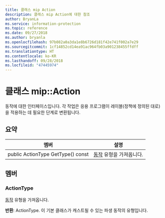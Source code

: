 ```yaml
---
title: 클래스 mip Action
description: 클래스 mip Action에 대한 참조
author: BryanLa
ms.service: information-protection
ms.topic: reference
ms.date: 09/27/2018
ms.author: bryanla
ms.openlocfilehash: 97b082a0a3da1e8b6726d181f42e741f002a7e29
ms.sourcegitcommit: 1cf14852cd14ea91ac964fb03a901238455ffdff
ms.translationtype: HT
ms.contentlocale: ko-KR
ms.lasthandoff: 09/28/2018
ms.locfileid: "47445974"
---
```

# <a name="class-mipaction"></a>클래스 mip::Action 
동작에 대한 인터페이스입니다. 각 작업은 응용 프로그램이 레이블(정책에 정의된 대로)을 적용하는 데 필요한 단계로 변환됩니다.
  
## <a name="summary"></a>요약
 멤버                        | 설명                                
--------------------------------|---------------------------------------------
 public ActionType GetType() const  |  [동작](class_mip_action.md) 유형을 가져옵니다.
  
## <a name="members"></a>멤버
  
### <a name="actiontype"></a>ActionType
[동작](class_mip_action.md) 유형을 가져옵니다.

  
**반환**: ActionType. 이 기본 클래스가 캐스트될 수 있는 파생 동작의 유형입니다.